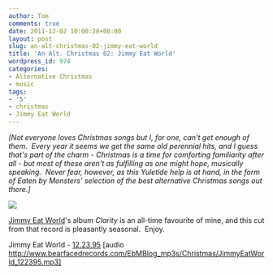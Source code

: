```yaml
---
author: Tom
comments: true
date: 2011-12-02 10:00:28+00:00
layout: post
slug: an-alt-christmas-02-jimmy-eat-world
title: 'An Alt. Christmas 02: Jimmy Eat World'
wordpress_id: 974
categories:
- Alternative Christmas
- music
tags:
- '5'
- christmas
- Jimmy Eat World
---
```


_[Not everyone loves Christmas songs but I, for one, can't get enough of them.  Every year it seems we get the same old perennial hits, and I guess that's part of the charm - Christmas is a time for comforting familiarity after all - but most of these aren't as fulfilling as one might hope, musically speaking.  Never fear, however, as this Yuletide help is at hand, in the form of Eaten by Monsters' selection of the best alternative Christmas songs out there.]_

[![](http://eatenbymonsters.files.wordpress.com/2011/11/jew.jpg)](http://eatenbymonsters.files.wordpress.com/2011/11/jew.jpg)

[Jimmy Eat World](http://www.jimmyeatworld.com/)'s album _Clarity_ is an all-time favourite of mine, and this cut from that record is pleasantly seasonal.  Enjoy.

Jimmy Eat World - [12.23.95](http://www.bearfacedrecords.com/EbMBlog_mp3s/Christmas/JimmyEatWorld_122395.mp3) [audio http://www.bearfacedrecords.com/EbMBlog_mp3s/Christmas/JimmyEatWorld_122395.mp3]
